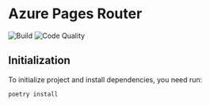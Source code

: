 # Azure Pages Router

![Build](https://github.com/amorim-cleison/azure-pages-router/workflows/Build/badge.svg)
![Code Quality](https://github.com/amorim-cleison/azure-pages-router/workflows/Code%20Quality/badge.svg)

<!-- TODO: adicionar descrição -->

## Initialization
To initialize project and install dependencies, you need run:

```
poetry install
```
